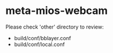 # meta-mios-webcam
Please check 'other' directory to review:
- build/conf/bblayer.conf 
- build/conf/local.conf

